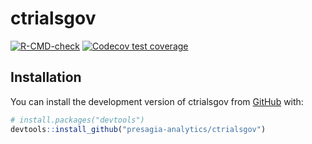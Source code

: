 
<!-- README.md is generated from README.Rmd. Please edit that file -->

# ctrialsgov

<!-- badges: start -->

[![R-CMD-check](https://github.com/presagia-analytics/ctrialsgov/workflows/R-CMD-check/badge.svg)](https://github.com/presagia-analytics/ctrialsgov/actions)
[![Codecov test
coverage](https://codecov.io/gh/presagia-analytics/clinical-trials-taylor/branch/main/graph/badge.svg)](https://codecov.io/gh/presagia-analytics/ctrialsgov?branch=main)
<!-- badges: end -->

## Installation

You can install the development version of ctrialsgov from
[GitHub](https://github.com/) with:

``` r
# install.packages("devtools")
devtools::install_github("presagia-analytics/ctrialsgov")
```
